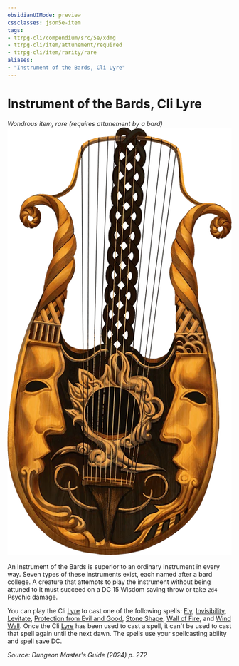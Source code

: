 ```yaml
---
obsidianUIMode: preview
cssclasses: json5e-item
tags:
- ttrpg-cli/compendium/src/5e/xdmg
- ttrpg-cli/item/attunement/required
- ttrpg-cli/item/rarity/rare
aliases: 
- "Instrument of the Bards, Cli Lyre"
---
```

# Instrument of the Bards, Cli Lyre
*Wondrous item, rare (requires attunement by a bard)*  
![](3-Mechanics/CLI/items/img/cli-lyre.webp#right)


An Instrument of the Bards is superior to an ordinary instrument in every way. Seven types of these instruments exist, each named after a bard college. A creature that attempts to play the instrument without being attuned to it must succeed on a DC 15 Wisdom saving throw or take `2d4` Psychic damage.

You can play the Cli [Lyre](3-Mechanics/CLI/items/lyre-xphb.md) to cast one of the following spells: [Fly](3-Mechanics/CLI/spells/fly-xphb.md), [Invisibility](3-Mechanics/CLI/spells/invisibility-xphb.md), [Levitate](3-Mechanics/CLI/spells/levitate-xphb.md), [Protection from Evil and Good](3-Mechanics/CLI/spells/protection-from-evil-and-good-xphb.md), [Stone Shape](3-Mechanics/CLI/spells/stone-shape-xphb.md), [Wall of Fire](3-Mechanics/CLI/spells/wall-of-fire-xphb.md), and [Wind Wall](3-Mechanics/CLI/spells/wind-wall-xphb.md). Once the Cli [Lyre](3-Mechanics/CLI/items/lyre-xphb.md) has been used to cast a spell, it can't be used to cast that spell again until the next dawn. The spells use your spellcasting ability and spell save DC.

*Source: Dungeon Master's Guide (2024) p. 272*